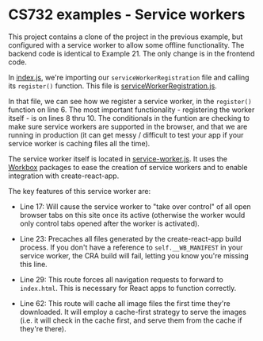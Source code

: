 # CS732 examples - Service workers
This project contains a clone of the project in the previous example, but configured with a service worker to allow some offline functionality. The backend code is identical to Example 21. The only change is in the frontend code.

In [index.js](./frontend/src/index.js), we're importing our `serviceWorkerRegistration` file and calling its `register()` function. This file is [serviceWorkerRegistration.js](./frontend/src/serviceWorkerRegistration.js).

In that file, we can see how we register a service worker, in the `register()` function on line 6. The most important functionality - registering the worker itself - is on lines 8 thru 10. The conditionals in the funtion are checking to make sure service workers are supported in the browser, and that we are running in production (it can get messy / difficult to test your app if your service worker is caching files all the time).

The service worker itself is located in [service-worker.js](./frontend/src/service-worker.js). It uses the [Workbox](https://developers.google.com/web/tools/workbox) packages to ease the creation of service workers and to enable integration with create-react-app.

The key features of this service worker are:

- Line 17: Will cause the service worker to "take over control" of all open browser tabs on this site once its active (otherwise the worker would only control tabs opened after the worker is activated).

- Line 23: Precaches all files generated by the create-react-app build process. If you don't have a reference to `self.__WB_MANIFEST` in your service worker, the CRA build will fail, letting you know you're missing this line.

- Line 29: This route forces all navigation requests to forward to `index.html`. This is necessary for React apps to function correctly.

- Line 62: This route will cache all image files the first time they're downloaded. It will employ a cache-first strategy to serve the images (i.e. it will check in the cache first, and serve them from the cache if they're there).
